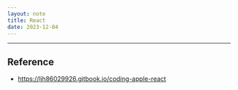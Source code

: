 ```yaml
---
layout: note
title: React
date: 2023-12-04
---
```







---




## Reference

- <https://ljh86029926.gitbook.io/coding-apple-react>
